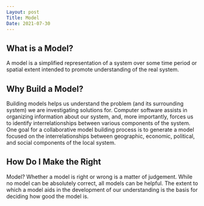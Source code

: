 ```yaml
---
Layout: post
Title: Model
Date: 2021-07-30
---
```


## What is a Model?

A model is a simplified representation of a system
over some time period or spatial extent intended to
promote understanding of the real system.

## Why Build a Model?

Building models helps us understand the problem
(and its surrounding system) we are investigating
solutions for. Computer software assists in
organizing information about our system, and, more
importantly, forces us to identify interrelationships
between various components of the system.
One goal for a collaborative model building process
is to generate a model focused on the
interrelationships between geographic, economic,
political, and social components of the local system.

## How Do I Make the Right

Model?
Whether a model is right or wrong is a matter of
judgement. While no model can be absolutely
correct, all models can be helpful. The extent to
which a model aids in the development of our
understanding is the basis for deciding how good
the model is.
